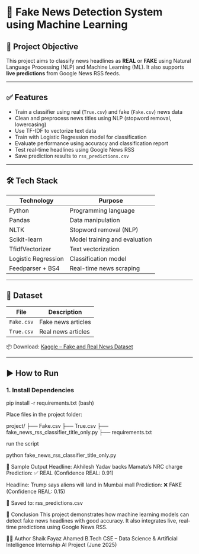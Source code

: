 
# 📰 Fake News Detection System using Machine Learning

## 📌 Project Objective
This project aims to classify news headlines as **REAL** or **FAKE** using Natural Language Processing (NLP) and Machine Learning (ML). It also supports **live predictions** from Google News RSS feeds.

---

## ✅ Features

- Train a classifier using real (`True.csv`) and fake (`Fake.csv`) news data
- Clean and preprocess news titles using NLP (stopword removal, lowercasing)
- Use TF-IDF to vectorize text data
- Train with Logistic Regression model for classification
- Evaluate performance using accuracy and classification report
- Test real-time headlines using Google News RSS
- Save prediction results to `rss_predictions.csv`

---

## 🛠️ Tech Stack

| Technology         | Purpose                        |
|--------------------|--------------------------------|
| Python             | Programming language           |
| Pandas             | Data manipulation              |
| NLTK               | Stopword removal (NLP)         |
| Scikit-learn       | Model training and evaluation  |
| TfidfVectorizer    | Text vectorization             |
| Logistic Regression| Classification model           |
| Feedparser + BS4   | Real-time news scraping        |

---

## 🧪 Dataset

| File      | Description              |
|-----------|--------------------------|
| `Fake.csv`| Fake news articles       |
| `True.csv`| Real news articles       |

📦 Download: [Kaggle – Fake and Real News Dataset](https://www.kaggle.com/datasets/clmentbisaillon/fake-and-real-news-dataset)

---

## ▶️ How to Run

### 1. Install Dependencies

pip install -r requirements.txt  (bash)

Place files in the project folder:

project/
├── Fake.csv
├── True.csv
├── fake_news_rss_classifier_title_only.py
├── requirements.txt

run the script

python fake_news_rss_classifier_title_only.py

📄 Sample Output
Headline: Akhilesh Yadav backs Mamata’s NRC charge
Prediction: ✅ REAL (Confidence REAL: 0.91)

Headline: Trump says aliens will land in Mumbai mall
Prediction: ❌ FAKE (Confidence REAL: 0.15)

🧾 Saved to: rss_predictions.csv

🏁 Conclusion
This project demonstrates how machine learning models can detect fake news headlines with good accuracy. It also integrates live, real-time predictions using Google News RSS.

👨‍💻 Author
Shaik Fayaz Ahamed
B.Tech CSE – Data Science & Artificial Intelligence
Internship AI Project (June 2025)

